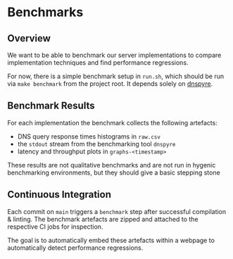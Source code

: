 # Benchmarks

## Overview

We want to be able to benchmark our server implementations to compare implementation techniques and find performance regressions.

For now, there is a simple benchmark setup in `run.sh`, which should be run via `make benchmark` from the project root.
It depends solely on [dnspyre](https://github.com/Tantalor93/dnspyre).

## Benchmark Results

For each implementation the benchmark collects the following artefacts:

- DNS query response times histograms in `raw.csv`
- the `stdout` stream from the benchmarking tool `dnspyre`
- latency and throughput plots in `graphs-<timestamp>`

These results are not qualitative benchmarks and are not run in hygenic benchmarking environments, but they should give a basic stepping stone

## Continuous Integration

Each commit on `main` triggers a `benchmark` step after successful compilation & linting.
The benchmark artefacts are zipped and attached to the respective CI jobs for inspection.

The goal is to automatically embed these artefacts within a webpage to automatically detect performance regressions.
